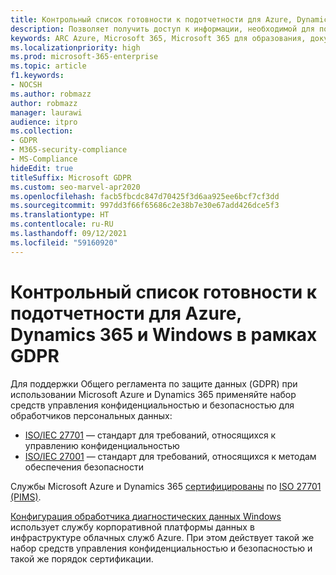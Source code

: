 ```yaml
---
title: Контрольный список готовности к подотчетности для Azure, Dynamics 365 и Windows в рамках GDPR
description: Позволяет получить доступ к информации, необходимой для поддержки регламента GDPR при использовании Microsoft Azure.
keywords: ARC Azure, Microsoft 365, Microsoft 365 для образования, документация по Microsoft 365, GDPR
ms.localizationpriority: high
ms.prod: microsoft-365-enterprise
ms.topic: article
f1.keywords:
- NOCSH
ms.author: robmazz
author: robmazz
manager: laurawi
audience: itpro
ms.collection:
- GDPR
- M365-security-compliance
- MS-Compliance
hideEdit: true
titleSuffix: Microsoft GDPR
ms.custom: seo-marvel-apr2020
ms.openlocfilehash: facb5fbcdc847d70425f3d6aa925ee6bcf7cf3dd
ms.sourcegitcommit: 997dd3f66f65686c2e38b7e30e67add426dce5f3
ms.translationtype: HT
ms.contentlocale: ru-RU
ms.lasthandoff: 09/12/2021
ms.locfileid: "59160920"
---
```

# <a name="azure-dynamics-365-and-windows-accountability-readiness-checklist-for-the-gdpr"></a>Контрольный список готовности к подотчетности для Azure, Dynamics 365 и Windows в рамках GDPR

Для поддержки Общего регламента по защите данных (GDPR) при использовании Microsoft Azure и Dynamics 365 применяйте набор средств управления конфиденциальностью и безопасностью для обработчиков персональных данных:

- [ISO/IEC 27701](https://www.iso.org/standard/71670.html) — стандарт для требований, относящихся к управлению конфиденциальностью
- [ISO/IEC 27001](https://www.iso.org/standard/54534.html) — стандарт для требований, относящихся к методам обеспечения безопасности

Службы Microsoft Azure и Dynamics 365 [сертифицированы](https://servicetrust.microsoft.com/ViewPage/MSComplianceGuideV3?command=Download&downloadType=Document&downloadId=00af6c3e-7f3e-4e0d-8b0e-79f45ef2cef1&tab=7027ead0-3d6b-11e9-b9e1-290b1eb4cdeb&docTab=7027ead0-3d6b-11e9-b9e1-290b1eb4cdeb_ISO_Reports) по [ISO 27701 (PIMS)](offering-iso-27701.md).

[Конфигурация обработчика диагностических данных Windows](/windows/privacy/configure-windows-diagnostic-data-in-your-organization) использует службу корпоративной платформы данных в инфраструктуре облачных служб Azure.  При этом действует такой же набор средств управления конфиденциальностью и безопасностью и такой же порядок сертификации.
